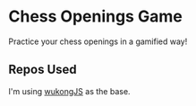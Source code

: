# Chess Openings Game
Practice your chess openings in a gamified way!

## Repos Used

I'm using [wukongJS](https://github.com/maksimKorzh/wukongJS/) as the base.
